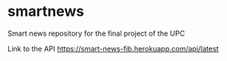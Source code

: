 # smartnews
Smart news repository for the final project of the UPC

Link to the API
https://smart-news-fib.herokuapp.com/api/latest
